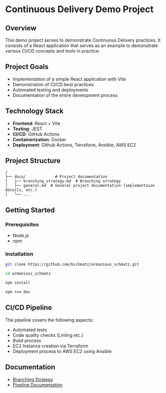 # Continuous Delivery Demo Project

## Overview
This demo project serves to demonstrate Continuous Delivery practices. It consists of a React application that serves as an example to demonstrate various CI/CD concepts and tools in practice.

## Project Goals
- Implementation of a simple React application with Vite
- Demonstration of CI/CD best practices
- Automated testing and deployments
- Documentation of the entire development process

## Technology Stack
- **Frontend**: React + Vite
- **Testing**: JEST
- **CI/CD**: GitHub Actions
- **Containerization**: Docker
- **Deployment**: Github Actions, Terraform, Ansible, AWS EC2

## Project Structure
```
/
├── docu/             # Project documentation
│   ├── branching_strategy.md  # Branching strategy
│   ├── general.md  # General project documentation (implementaion details, etc.)
│   └── ...
```

## Getting Started

### Prerequisites
- Node.js
- npm

### Installation
```bash
git clone https://github.com/bschmatz/armanious_schmatz.git

cd armanious_schmatz

npm install

npm run dev
```

## CI/CD Pipeline
The pipeline covers the following aspects:
- Automated tests
- Code quality checks (Linting etc.)
- Build process
- EC2 Instance creation via Terraform
- Deployment process to AWS EC2 using Ansible

## Documentation
- [Branching Strategy](docu/branching_strategy.md)
- [Pipeline Documentation](docu/general.md)
